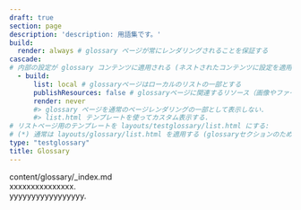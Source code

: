 ```yaml
---
draft: true
section: page
description: 'description: 用語集です。'
build:
  render: always # glossary ページが常にレンダリングされることを保証する
cascade:
# 内部の設定が glossary コンテンツに適用される (ネストされたコンテンツに設定を適用)
  - build:
      list: local # glossaryページはローカルのリストの一部とする
      publishResources: false # glossaryページに関連するリソース（画像やファイルなど）を公開しない
      render: never
      #> glossary ページを通常のページレンダリングの一部として表示しない.
      #> list.html テンプレートを使ってカスタム表示する.
# リストページ用のテンプレートを layouts/testglossary/list.html にする: 
# (*) 通常は layouts/glossary/list.html を適用する (glossaryセクションのため)
type: "testglossary"
title: Glossary
---
```


content/glossary/_index.md  
xxxxxxxxxxxxxxx.  
yyyyyyyyyyyyyyyyy.
